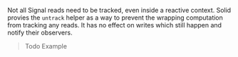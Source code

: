 Not all Signal reads need to be tracked, even inside a reactive context. Solid provies the `untrack` helper as a way to prevent the wrapping computation from tracking any reads. It has no effect on writes which still happen and notify their observers.

> Todo Example
